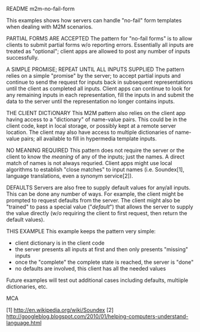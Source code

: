 README m2m-no-fail-form

This examples shows how servers can handle "no-fail" form templates when dealing
with M2M scenarios.

PARTIAL FORMS ARE ACCEPTED
The pattern for "no-fail forms" is to allow clients to submit partial forms
w/o reporting errors. Essentially all inputs are treated as "optional"; client
apps are allowed to post any number of inputs successfully.

A SIMPLE PROMISE; REPEAT UNTIL ALL INPUTS SUPPLIED
The pattern relies on a simple "promise" by the server; to accept partial inputs
and continue to send the request for inputs back in subsequent representations
until the client as completed all inputs. Client apps can continue to look
for any remaining inputs in each representation, fill the inputs in and submit
the data to the server until the representation no longer contains inputs.

THE CLIENT DICTiONARY
This M2M pattern also relies on the client app having access to a "dictionary"
of name-value pairs. This could be in the client code, kept in local storage,
or possibly kept at a remote server location. The client may also have access
to multiple dictionaries of name-value pairs; all available to fill in
hypermedia template inputs.

NO MEANING REQUIRED
This pattern does not require the server or the client to know the _meaning_
of any of the inputs; just the names. A direct match of names is not always
requried. Client apps might use local algorithms to establish "close matches"
to input names (i.e. Soundex[1], language translations, even a synonym
service[2]).

DEFAULTS
Servers are also free to supply default values for any/all inputs. This can
be done any number of ways. For example, the client might be prompted to request
defaults from the server. The client might also be "trained" to pass a special
value ("$default$") that allows the server to supply the value directly (w/o
requiring the client to first request, then return the default values).

THIS EXAMPLE
This example keeps the pattern very simple:
- client dictionary is in the client code
- the server presents all inputs at first and then only presents "missing" inputs
- once the "complete" the complete state is reached, the server is "done"
- no defaults are involved, this client has all the needed values

Future examples will test out additional cases including defaults, multiiple
dictionaries, etc.

MCA

[1] http://en.wikipedia.org/wiki/Soundex
[2] http://googleblog.blogspot.com/2010/01/helping-computers-understand-language.html
